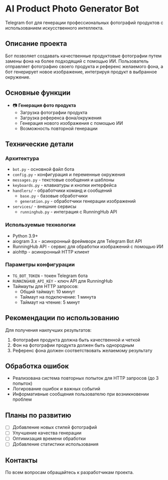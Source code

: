 # AI Product Photo Generator Bot

Telegram бот для генерации профессиональных фотографий продуктов с использованием искусственного интеллекта.

## Описание проекта

Бот позволяет создавать качественные продуктовые фотографии путем замены фона на более подходящий с помощью ИИ. Пользователь отправляет фотографию своего продукта и референс желаемого фона, а бот генерирует новое изображение, интегрируя продукт в выбранное окружение.

## Основные функции

- 📷 **Генерация фото продукта**
  - Загрузка фотографии продукта
  - Загрузка референса фона/окружения
  - Генерация нового изображения с помощью ИИ
  - Возможность повторной генерации

## Технические детали

### Архитектура

- `bot.py` - основной файл бота
- `config.py` - конфигурация и переменные окружения
- `messages.py` - текстовые сообщения и шаблоны
- `keyboards.py` - клавиатуры и кнопки интерфейса
- `handlers/` - обработчики команд и сообщений
  - `base.py` - базовые обработчики
  - `generation.py` - обработчики генерации изображений
- `services/` - внешние сервисы
  - `runninghub.py` - интеграция с RunningHub API

### Используемые технологии

- Python 3.9+
- aiogram 3.x - асинхронный фреймворк для Telegram Bot API
- RunningHub API - сервис для обработки изображений с помощью ИИ
- aiohttp - асинхронный HTTP клиент

### Параметры конфигурации

- `TG_BOT_TOKEN` - токен Telegram бота
- `RUNNINGHUB_API_KEY` - ключ API для RunningHub
- Таймауты для HTTP запросов:
  - Общий таймаут: 10 минут
  - Таймаут на подключение: 1 минута
  - Таймаут на чтение: 5 минут

## Рекомендации по использованию

Для получения наилучших результатов:
1. Фотография продукта должна быть качественной и четкой
2. Фон на фотографии продукта должен быть однородным
3. Референс фона должен соответствовать желаемому результату

## Обработка ошибок

- Реализована система повторных попыток для HTTP запросов (до 3 попыток)
- Логирование ошибок и важных событий
- Информативные сообщения пользователю при возникновении проблем

## Планы по развитию

- [ ] Добавление новых стилей фотографий
- [ ] Улучшение качества генерации
- [ ] Оптимизация времени обработки
- [ ] Добавление статистики использования

## Контакты

По всем вопросам обращайтесь к разработчикам проекта.
